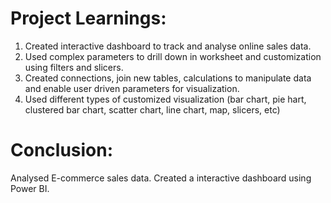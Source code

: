 # Project Learnings:
1. Created interactive dashboard to track and analyse online sales data.
2. Used complex parameters to drill down in worksheet and customization using filters and slicers.
3. Created connections, join new tables, calculations to manipulate data and enable user driven parameters for visualization.
4. Used different types of customized visualization (bar chart, pie hart, clustered bar chart, scatter chart, line chart, map, slicers, etc)

# Conclusion:
Analysed E-commerce sales data. Created a interactive dashboard using Power BI. 
